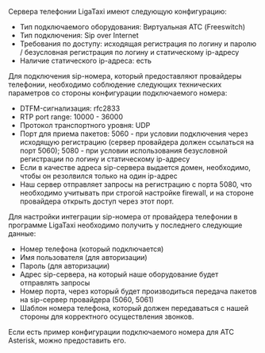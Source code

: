 Сервера телефонии LigaTaxi имеют следующую конфигурацию:

* Тип подключаемого оборудования: Виртуальная АТС (Freeswitch)
* Тип подключения: Sip over Internet
* Требования по доступу: исходящая регистрация по логину и паролю / безусловная регистрация по логину и статическому ip-адресу
* Наличие статического ip-адреса: есть

Для подключения sip-номера, который предоставляют провайдеры телефонии, необходимо соблюдение следующих технических параметров со стороны конфигурации подключаемого номера:

* DTFM-сигнализация: rfc2833
* RTP port range: 10000 - 36000
* Протокол транспортного уровня: UDP
* Порт для приема пакетов: 5060 - при условии подключения через исходящую регистрацию (сервер провайдера должен ссылаться на порт 5060); 5080 - при условии использования безусловной регистрации по логину и статическому ip-адресу
* Если в качестве адреса sip-сервера выдается домен, необходимо, чтобы он резолвился только на один ip-адрес
* Наш сервер отправляет запросы на регистрацию с порта 5080, что необходимо учитывать при строгой настройке firewall, и на стороне провайдера открыть доступ через этот порт.

Для настройки интеграции sip-номера от провайдера телефонии в программе LigaTaxi необходимо получить у последнего следующие данные:

* Номер телефона (который подключается)
* Имя пользователя (для авторизации)
* Пароль (для авторизации)
* Адрес sip-сервера, на который наше оборудование будет отправлять запросы
* Номер порта, через который будет производиться передача пакетов на sip-сервер провайдера (5060, 5061)
* Шаблон номера телефона, который должен передаваться с нашей стороны для корректного осуществления звонков.

Если есть пример конфигурации подключаемого номера для ATC Asterisk, можно предоставить его.
